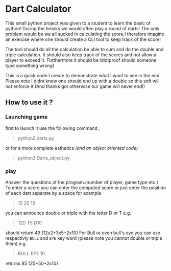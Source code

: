 # Dart Calculator 

This small python project was given to a student to learn the basic of python! During the breaks we would often play a round of darts!
The only problem would be we all sucked in calculating the score,I therefore imagine an exercise where one should create a CLI tool to keep track of the score!

The tool should do all the calculation be able to sum and do the double and triple calculation. It should also keep track of the scores and not allow a player to exceed it. 
Furthermore it should be idiotproof should someone type something wrong! 

This is a quick code I create to demonstrate what I want to see in the end. Please note I didnt know one should end up with a double so this soft will not enforce it (And thanks got otherwise our game will never end!)

## How to use it ? 
### Launching game
first to launch it use the following command ; 
 > python3 darts.py

or for a more complete esthetics *(and an object oriented code)*
 > python3 Darts_object.py

### play
Answer the questions of the program.(number of player, game type etc.)  
To enter a score you can enter the computed score or just enter the position of each dart separate by a space for example 
> 12 20 15

you can announce double or triple with the letter D or T e.g.
> 12D T5 D10

should return 49 (12x2+3x5+2x10)
For Bull or even bull's eye you can use respectivly `BULL` and `EYE` key word (please note you cannot double or triple them) e.g.
>BULL EYE 10

returns 85 (25+50+2x10)